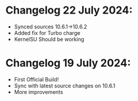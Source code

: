 # Changelog 22 July 2024:

- Synced sources 10.6.1->10.6.2
- Added fix for Turbo charge
- KernelSU Should be working

# Changelog 19 July 2024:

- First Official Build!
- Sync with latest source changes on 10.6.1
- More improvements
